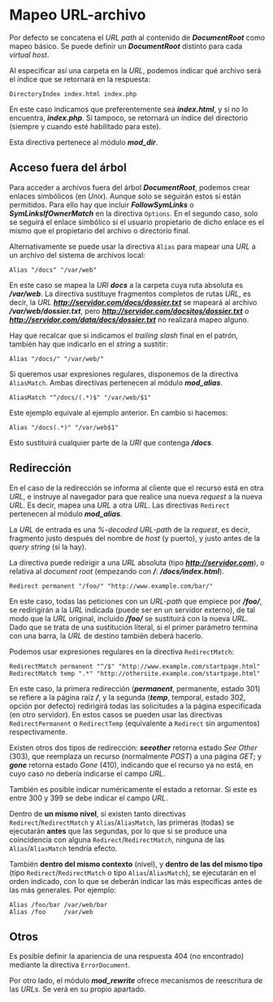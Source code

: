 # Mapeo URL-archivo

Por defecto se concatena el *URL path* al contenido de ***DocumentRoot*** como mapeo básico. Se puede definir un ***DocumentRoot*** distinto para cada *virtual host*.

Al especificar así una carpeta en la *URL*, podemos indicar qué archivo será el índice que se retornará en la respuesta:

```
DirectoryIndex index.html index.php
```

En este caso indicamos que preferentemente sea ***index.html***, y si no lo encuentra, ***index.php***. Si tampoco, se retornará un índice del directorio (siempre y cuando esté habilitado para este).

Esta directiva pertenece al módulo ***mod_dir***.

## Acceso fuera del árbol

Para acceder a archivos fuera del árbol ***DocumentRoot***, podemos crear enlaces simbólicos (en *Unix*). Aunque solo se seguirán estos si están permitidos. Para ello hay que incluir ***FollowSymLinks*** o ***SymLinksIfOwnerMatch*** en la directiva `Options`. En el segundo caso, solo se seguirá el enlace simbólico si el usuario propietario de dicho enlace es el mismo que el propietario del archivo o directorio final.

Alternativamente se puede usar la directiva `Alias` para mapear una *URL* a un archivo del sistema de archivos local:

```
Alias "/docs" "/var/web"
```

En este caso se mapea la *URI* ***docs*** a la carpeta cuya ruta absoluta es ***/var/web***. La directiva sustituye fragmentos completos de rutas *URL*, es decir, la *URL* ***http://servidor.com/docs/dossier.txt*** se mapeará al archivo ***/var/web/dossier.txt***, pero ***http://servidor.com/docsitos/dossier.txt*** o ***http://servidor.com/data/docs/dossier.txt*** no realizará mapeo alguno.

Hay que recalcar que si indicamos el *trailing slash* final en el patrón, también hay que indicarlo en el *string* a sustitir:

```
Alias "/docs/" "/var/web/"
```

Si queremos usar expresiones regulares, disponemos de la directiva `AliasMatch`. Ambas directivas pertenecen al módulo ***mod_alias***.

```
AliasMatch "^/docs/(.*)$" "/var/web/$1"
```

Este ejemplo equivale al ejemplo anterior. En cambio si hacemos:

```
Alias "/docs(.*)" "/var/web$1"
```

Esto sustituirá cualquier parte de la *URI* que contenga ***/docs***.

## Redirección

En el caso de la redirección se informa al cliente que el recurso está en otra *URL*, e instruye al navegador para que realice una nueva *request* a la nueva *URL*. Es decir, mapea una *URL* a otra *URL*. Las directivas `Redirect` pertenecen al módulo ***mod_alias***.

La *URL* de entrada es una *%-decoded URL-path* de la *request*, es decir, fragmento justo después del nombre de *host* (y puerto), y justo antes de la *query string* (si la hay).

La directiva puede redirigir a una *URL* absoluta (tipo ***http://servidor.com***), o relativa al *document root* (empezando con ***/***: ***/docs/index.html***).

```
Redirect permanent "/foo/" "http://www.example.com/bar/"
```

En este caso, todas las peticiones con un *URL-path* que empiece por ***/foo/***, se redirigirán a la *URL* indicada (puede ser en un servidor externo), de tal modo que la *URL* original, incluido ***/foo/*** se sustituirá con la nueva *URL*. Dado que se trata de una sustitución literal, si el primer parámetro termina con una barra, la *URL* de destino también deberá hacerlo.

Podemos usar expresiones regulares en la directiva `RedirectMatch`:

```
RedirectMatch permanent "^/$" "http://www.example.com/startpage.html"
RedirectMatch temp ".*" "http://othersite.example.com/startpage.html"
```

En este caso, la primera redirección (***permanent***, permanente, estado 301) se refiere a la página raíz ***/***, y la segunda (***temp***, temporal, estado 302, opción por defecto) redirigirá todas las solicitudes a la página especificada (en otro servidor). En estos casos se pueden usar las directivas `RedirectPermanent` o `RedirectTemp` (equivalente a `Redirect` sin argumentos) respectivamente.

Existen otros dos tipos de redirección: ***seeother*** retorna estado *See Other* (303), que reemplaza un recurso (normalmente *POST*) a una página *GET*; y ***gone*** retorna estado *Gone* (410), indicando que el recurso ya no está, en cuyo caso no debería indicarse el campo *URL*.

También es posible indicar numéricamente el estado a retornar. Si este es entre 300 y 399 se debe indicar el campo *URL*.

Dentro de **un mismo nivel**, si existen tanto directivas `Redirect`/`RedirectMatch` y `Alias`/`AliasMatch`, las primeras (todas) se ejecutarán **antes** que las segundas, por lo que si se produce una coincidencia con alguna `Redirect`/`RedirectMatch`, ninguna de las `Alias`/`AliasMatch` tendría efecto.

También **dentro del mismo contexto** (nivel), y **dentro de las del mismo tipo** (tipo `Redirect`/`RedirectMatch` o tipo `Alias`/`AliasMatch`), se ejecutarán en el orden indicado, con lo que se deberán indicar las más específicas antes de las más generales. Por ejemplo:

```
Alias /foo/bar /var/web/bar
Alias /foo     /var/web
```

## Otros

Es posible definir la apariencia de una respuesta 404 (no encontrado) mediante la directiva `ErrorDocument`.

Por otro lado, el módulo ***mod_rewrite*** ofrece mecanismos de reescritura de las *URLs*. Se verá en su propio apartado.
